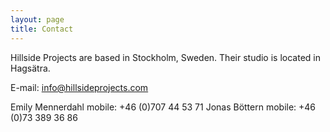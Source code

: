 ```yaml
---
layout: page
title: Contact
---
```


Hillside Projects are based in Stockholm, Sweden. Their studio is located in Hagsätra.

E-mail: info@hillsideprojects.com

Emily Mennerdahl mobile: +46 (0)707 44 53 71
Jonas Böttern mobile: +46 (0)73 389 36 86 
